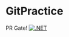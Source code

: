 # GitPractice
PR Gate!
[![.NET](https://github.com/mantereMika/GitPractice/actions/workflows/dotnet.yml/badge.svg)](https://github.com/mantereMika/GitPractice/actions/workflows/dotnet.yml)
